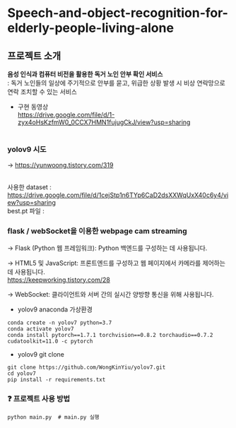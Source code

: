 # Speech-and-object-recognition-for-elderly-people-living-alone
## 프로젝트 소개
**음성 인식과 컴퓨터 비전을 활용한 독거 노인 안부 확인 서비스**</br>
:  독거 노인들의 일상에 주기적으로 안부를 묻고, 위급한 상황 발생 시 비상 연락망으로 연락 조치할 수 있는 서비스</br>

+ 구현 동영상 </br>
https://drive.google.com/file/d/1-zyx4oHsKzfmW0_0CCX7HMN1fujugCkJ/view?usp=sharing
</br></br>

### yolov9 시도
-> https://yunwoong.tistory.com/319 <br/> <br/> 

사용한 dataset : https://drive.google.com/file/d/1cejStp1n6TYp6CaD2dsXXWqUxX40c6y4/view?usp=sharing <br/> 
best.pt 파일 : 

### flask / webSocket을 이용한 webpage cam streaming 
-> Flask (Python 웹 프레임워크): Python 백엔드를 구성하는 데 사용됩니다. <br/> 

-> HTML5 및 JavaScript: 프론트엔드를 구성하고 웹 페이지에서 카메라를 제어하는 데 사용됩니다.<br/> 
https://keepworking.tistory.com/28<br/> 

-> WebSocket: 클라이언트와 서버 간의 실시간 양방향 통신을 위해 사용됩니다.<br/> 



+ yolov9 anaconda 가상환경
```
conda create -n yolov7 python=3.7
conda activate yolov7
conda install pytorch==1.7.1 torchvision==0.8.2 torchaudio==0.7.2 cudatoolkit=11.0 -c pytorch
```
+ yolov9 git clone
```
git clone https://github.com/WongKinYiu/yolov7.git
cd yolov7
pip install -r requirements.txt
```


### ❓ 프로젝트 사용 방법
```
python main.py  # main.py 실행 
```


